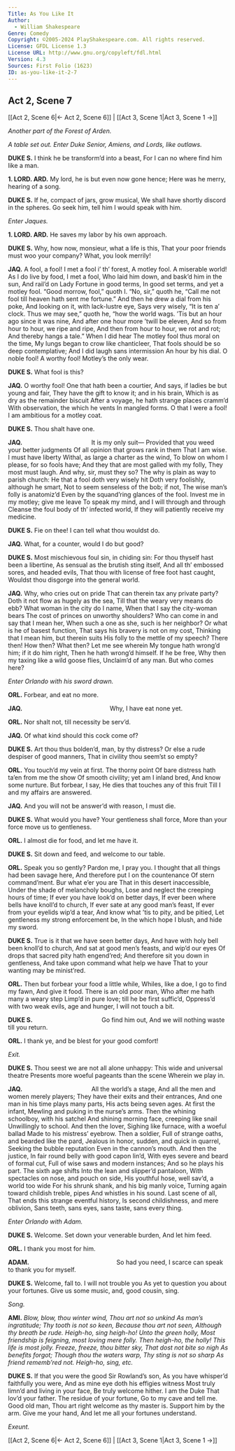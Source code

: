 ```yaml
---
Title: As You Like It
Author: 
  - William Shakespeare
Genre: Comedy
Copyright: ©2005-2024 PlayShakespeare.com. All rights reserved.
License: GFDL License 1.3
License URL: http://www.gnu.org/copyleft/fdl.html
Version: 4.3
Sources: First Folio (1623)
ID: as-you-like-it-2-7
---
```


## Act 2, Scene 7
[[Act 2, Scene 6|← Act 2, Scene 6]] | [[Act 3, Scene 1|Act 3, Scene 1 →]]

*Another part of the Forest of Arden.*

*A table set out. Enter Duke Senior, Amiens, and Lords, like outlaws.*

**DUKE S.**
I think he be transform’d into a beast,
For I can no where find him like a man.

**1. LORD. ARD.**
My lord, he is but even now gone hence;
Here was he merry, hearing of a song.

**DUKE S.**
If he, compact of jars, grow musical,
We shall have shortly discord in the spheres.
Go seek him, tell him I would speak with him.

*Enter Jaques.*

**1. LORD. ARD.**
He saves my labor by his own approach.

**DUKE S.**
Why, how now, monsieur, what a life is this,
That your poor friends must woo your company?
What, you look merrily!

**JAQ.**
A fool, a fool! I met a fool i’ th’ forest,
A motley fool. A miserable world!
As I do live by food, I met a fool,
Who laid him down, and bask’d him in the sun,
And rail’d on Lady Fortune in good terms,
In good set terms, and yet a motley fool.
“Good morrow, fool,” quoth I. “No, sir,” quoth he,
“Call me not fool till heaven hath sent me fortune.”
And then he drew a dial from his poke,
And looking on it, with lack-lustre eye,
Says very wisely, “It is ten a’ clock.
Thus we may see,” quoth he, “how the world wags.
’Tis but an hour ago since it was nine,
And after one hour more ’twill be eleven,
And so from hour to hour, we ripe and ripe,
And then from hour to hour, we rot and rot;
And thereby hangs a tale.” When I did hear
The motley fool thus moral on the time,
My lungs began to crow like chanticleer,
That fools should be so deep contemplative;
And I did laugh sans intermission
An hour by his dial. O noble fool!
A worthy fool! Motley’s the only wear.

**DUKE S.**
What fool is this?

**JAQ.**
O worthy fool! One that hath been a courtier,
And says, if ladies be but young and fair,
They have the gift to know it; and in his brain,
Which is as dry as the remainder biscuit
After a voyage, he hath strange places cramm’d
With observation, the which he vents
In mangled forms. O that I were a fool!
I am ambitious for a motley coat.

**DUKE S.**
Thou shalt have one.

**JAQ.**
           It is my only suit⁠—
Provided that you weed your better judgments
Of all opinion that grows rank in them
That I am wise. I must have liberty
Withal, as large a charter as the wind,
To blow on whom I please, for so fools have;
And they that are most galled with my folly,
They most must laugh. And why, sir, must they so?
The why is plain as way to parish church:
He that a fool doth very wisely hit
Doth very foolishly, although he smart,
Not to seem senseless of the bob; if not,
The wise man’s folly is anatomiz’d
Even by the squand’ring glances of the fool.
Invest me in my motley; give me leave
To speak my mind, and I will through and through
Cleanse the foul body of th’ infected world,
If they will patiently receive my medicine.

**DUKE S.**
Fie on thee! I can tell what thou wouldst do.

**JAQ.**
What, for a counter, would I do but good?

**DUKE S.**
Most mischievous foul sin, in chiding sin:
For thou thyself hast been a libertine,
As sensual as the brutish sting itself,
And all th’ embossed sores, and headed evils,
That thou with license of free foot hast caught,
Wouldst thou disgorge into the general world.

**JAQ.**
Why, who cries out on pride
That can therein tax any private party?
Doth it not flow as hugely as the sea,
Till that the weary very means do ebb?
What woman in the city do I name,
When that I say the city-woman bears
The cost of princes on unworthy shoulders?
Who can come in and say that I mean her,
When such a one as she, such is her neighbor?
Or what is he of basest function,
That says his bravery is not on my cost,
Thinking that I mean him, but therein suits
His folly to the mettle of my speech?
There then! How then? What then? Let me see wherein
My tongue hath wrong’d him; if it do him right,
Then he hath wrong’d himself. If he be free,
Why then my taxing like a wild goose flies,
Unclaim’d of any man. But who comes here?

*Enter Orlando with his sword drawn.*

**ORL.**
Forbear, and eat no more.

**JAQ.**
              Why, I have eat none yet.

**ORL.**
Nor shalt not, till necessity be serv’d.

**JAQ.**
Of what kind should this cock come of?

**DUKE S.**
Art thou thus bolden’d, man, by thy distress?
Or else a rude despiser of good manners,
That in civility thou seem’st so empty?

**ORL.**
You touch’d my vein at first. The thorny point
Of bare distress hath ta’en from me the show
Of smooth civility; yet am I inland bred,
And know some nurture. But forbear, I say,
He dies that touches any of this fruit
Till I and my affairs are answered.

**JAQ.**
And you will not be answer’d with reason,
I must die.

**DUKE S.**
What would you have? Your gentleness shall force,
More than your force move us to gentleness.

**ORL.**
I almost die for food, and let me have it.

**DUKE S.**
Sit down and feed, and welcome to our table.

**ORL.**
Speak you so gently? Pardon me, I pray you.
I thought that all things had been savage here,
And therefore put I on the countenance
Of stern command’ment. Bur what e’er you are
That in this desert inaccessible,
Under the shade of melancholy boughs,
Lose and neglect the creeping hours of time;
If ever you have look’d on better days,
If ever been where bells have knoll’d to church,
If ever sate at any good man’s feast,
If ever from your eyelids wip’d a tear,
And know what ’tis to pity, and be pitied,
Let gentleness my strong enforcement be,
In the which hope I blush, and hide my sword.

**DUKE S.**
True is it that we have seen better days,
And have with holy bell been knoll’d to church,
And sat at good men’s feasts, and wip’d our eyes
Of drops that sacred pity hath engend’red;
And therefore sit you down in gentleness,
And take upon command what help we have
That to your wanting may be minist’red.

**ORL.**
Then but forbear your food a little while,
Whiles, like a doe, I go to find my fawn,
And give it food. There is an old poor man,
Who after me hath many a weary step
Limp’d in pure love; till he be first suffic’d,
Oppress’d with two weak evils, age and hunger,
I will not touch a bit.

**DUKE S.**
           Go find him out,
And we will nothing waste till you return.

**ORL.**
I thank ye, and be blest for your good comfort!

*Exit.*

**DUKE S.**
Thou seest we are not all alone unhappy:
This wide and universal theatre
Presents more woeful pageants than the scene
Wherein we play in.

**JAQ.**
           All the world’s a stage,
And all the men and women merely players;
They have their exits and their entrances,
And one man in his time plays many parts,
His acts being seven ages. At first the infant,
Mewling and puking in the nurse’s arms.
Then the whining schoolboy, with his satchel
And shining morning face, creeping like snail
Unwillingly to school. And then the lover,
Sighing like furnace, with a woeful ballad
Made to his mistress’ eyebrow. Then a soldier,
Full of strange oaths, and bearded like the pard,
Jealous in honor, sudden, and quick in quarrel,
Seeking the bubble reputation
Even in the cannon’s mouth. And then the justice,
In fair round belly with good capon lin’d,
With eyes severe and beard of formal cut,
Full of wise saws and modern instances;
And so he plays his part. The sixth age shifts
Into the lean and slipper’d pantaloon,
With spectacles on nose, and pouch on side,
His youthful hose, well sav’d, a world too wide
For his shrunk shank, and his big manly voice,
Turning again toward childish treble, pipes
And whistles in his sound. Last scene of all,
That ends this strange eventful history,
Is second childishness, and mere oblivion,
Sans teeth, sans eyes, sans taste, sans every thing.

*Enter Orlando with Adam.*

**DUKE S.**
Welcome. Set down your venerable burden,
And let him feed.

**ORL.**
I thank you most for him.

**ADAM.**
              So had you need,
I scarce can speak to thank you for myself.

**DUKE S.**
Welcome, fall to. I will not trouble you
As yet to question you about your fortunes.
Give us some music, and, good cousin, sing.

*Song.*

**AMI.**
*Blow, blow, thou winter wind,*
*Thou art not so unkind*
*As man’s ingratitude;*
*Thy tooth is not so keen,*
*Because thou art not seen,*
*Although thy breath be rude.*
*Heigh-ho, sing heigh-ho! Unto the green holly,*
*Most friendship is feigning, most loving mere folly.*
*Then heigh-ho, the holly!*
*This life is most jolly.*
*Freeze, freeze, thou bitter sky,*
*That dost not bite so nigh*
*As benefits forgot;*
*Though thou the waters warp,*
*Thy sting is not so sharp*
*As friend rememb’red not.*
*Heigh-ho, sing, etc.*

**DUKE S.**
If that you were the good Sir Rowland’s son,
As you have whisper’d faithfully you were,
And as mine eye doth his effigies witness
Most truly limn’d and living in your face,
Be truly welcome hither. I am the Duke
That lov’d your father. The residue of your fortune,
Go to my cave and tell me. Good old man,
Thou art right welcome as thy master is.
Support him by the arm. Give me your hand,
And let me all your fortunes understand.

*Exeunt.*

[[Act 2, Scene 6|← Act 2, Scene 6]] | [[Act 3, Scene 1|Act 3, Scene 1 →]]